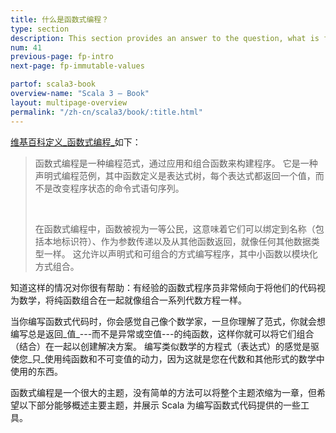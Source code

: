 ```yaml
---
title: 什么是函数式编程？
type: section
description: This section provides an answer to the question, what is functional programming?
num: 41
previous-page: fp-intro
next-page: fp-immutable-values

partof: scala3-book
overview-name: "Scala 3 — Book"
layout: multipage-overview
permalink: "/zh-cn/scala3/book/:title.html"
---
```



[维基百科定义_函数式编程_](https://en.wikipedia.org/wiki/Functional_programming)如下：

<blockquote>
<p>函数式编程是一种编程范式，通过应用和组合函数来构建程序。
它是一种声明式编程范例，其中函数定义是表达式树，每个表达式都返回一个值，而不是改变程序状态的命令式语句序列。</p>
<p>&nbsp;</p>
<p>在函数式编程中，函数被视为一等公民，这意味着它们可以绑定到名称（包括本地标识符）、作为参数传递以及从其他函数返回，就像任何其他数据类型一样。
这允许以声明式和可组合的方式编写程序，其中小函数以模块化方式组合。</p>
</blockquote>

知道这样的情况对你很有帮助：有经验的函数式程序员非常倾向于将他们的代码视为数学，将纯函数组合在一起就像组合一系列代数方程一样。

当你编写函数式代码时，你会感觉自己像个数学家，一旦你理解了范式，你就会想编写总是返回_值_---而不是异常或空值---的纯函数，这样你就可以将它们组合（结合）在一起以创建解决方案。
编写类似数学的方程式（表达式）的感觉是驱使您_只_使用纯函数和不可变值的动力，因为这就是您在代数和其他形式的数学中使用的东西。

函数式编程是一个很大的主题，没有简单的方法可以将整个主题浓缩为一章，但希望以下部分能够概述主要主题，并展示 Scala 为编写函数式代码提供的一些工具。

